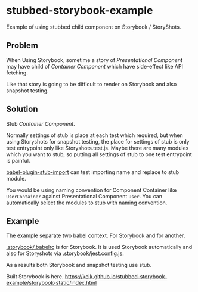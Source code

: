 # stubbed-storybook-example

Example of using stubbed child component on Storybook / StoryShots.

## Problem

When Using Storybook, sometime a story of *Presentational Component* may have child of *Container Component* which have side-effect like API fetching.

Like that story is going to be difficult to render on Storybook and also snapshot testing.

## Solution

Stub *Container Component*.

Normally settings of stub is place at each test which required, but when using Storyshots for snapshot testing, the place for settings of stub is only test entrypoint only like Storyshots.test.js.
Maybe there are many modules which you want to stub, so putting all settings of stub to one test entrypoint is painful.

[babel-plugin-stub-import](https://github.com/keik/babel-plugin-stub-import) can test importing name and replace to stub module.

You would be using naming convention for Component Container like `UserContainer` against Presentational Component `User`.
You can automatically select the modules to stub with naming convention.

## Example

The example separate two babel context. For Storybook and for another.

[.storybook/.babelrc](./.storybook/.babelrc) is for Storybook.
It is used Storybook automatically and also for Storyshots via [.storybook/jest.config.js](.storybook/jest.config.js).

As a results both Storybook and snapshot testing use stub.

Built Storybook is here.
https://keik.github.io/stubbed-storybook-example/storybook-static/index.html
